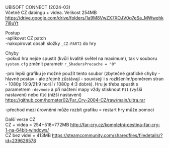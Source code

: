 UBISOFT CONNECT (2024-03)
<br/>
Včetně CZ dabingu + videa. Velikost 254MB https://drive.google.com/drive/folders/1a9M8VwZX7XOJV0q7eSa_MWwqhk7i8uYt

Postup
<br/>
-aplikovat CZ patch
<br/>
-nakopírovat obsah složky ```_CZ-PART2``` do hry

Chyby
<br/>
-pokud hra nejde spustit (kvůli kvalitě světel na maximum), tak v souboru ```system.cfg``` změnit parametr ```r_ShadersPrecache = "0"```

-pro lepší grafiku je možné použít tento soubor (zbytečné grafické chyby - hlavně postav - ale zřejmě zůstávají - souvisejí i s rozlišením/poměrem stran - 1080p 16:9/21:9 horší  / 1080p 4:3 dobré). Hru je třeba spustit s parametrem ```-devmode``` a při načtení mapy vždy stisknout ```F11``` (vyšší nastavení) nebo ```F10``` (nižší nastavení)
<br/>
https://github.com/hornster02/Far_Cry-2004-CZ/raw/main/ultra.rar

-přechod mezi úrovněmi může rozbít grafiku = restart hry může pomoci

Další verze CZ
<br/>
CZ + videa = 254+518=772MB
http://far-cry.cz/kompletni-cestina-far-cry-1-na-64bit-windows/
<br/>
CZ bez videí = 413MB
https://steamcommunity.com/sharedfiles/filedetails/?id=239626578

